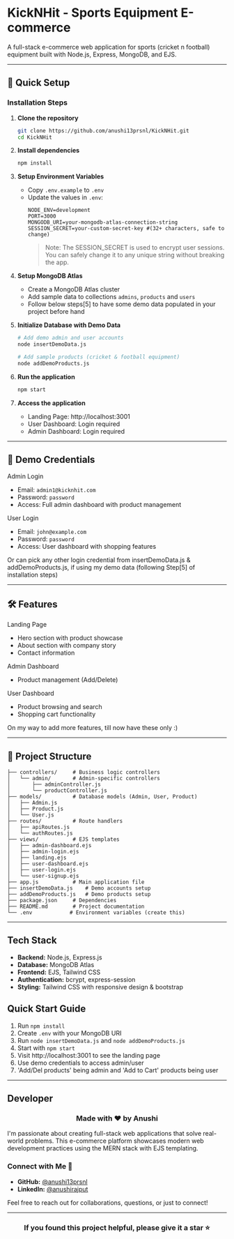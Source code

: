 ﻿# KickNHit - Sports Equipment E-commerce

A full-stack e-commerce web application for sports (cricket n football) equipment built with Node.js, Express, MongoDB, and EJS.

---

## 🚀 Quick Setup  

### Installation Steps

1. **Clone the repository**
   ```bash
   git clone https://github.com/anushi13prsnl/KickNHit.git
   cd KickNHit
   ```

2. **Install dependencies**
   ```bash
   npm install
   ```

3. **Setup Environment Variables**
   - Copy `.env.example` to `.env`
   - Update the values in `.env`:
     ```
     NODE_ENV=development
     PORT=3000
     MONGODB_URI=your-mongodb-atlas-connection-string
     SESSION_SECRET=your-custom-secret-key #(32+ characters, safe to change)
     ```
      > Note: The SESSION_SECRET is used to encrypt user sessions. 
      > You can safely change it to any unique string without breaking the app.


4. **Setup MongoDB Atlas**
   - Create a MongoDB Atlas cluster
   - Add sample data to collections `admins`, `products` and `users`
   - Follow below steps[5] to have some demo data populated in your project before hand

5. **Initialize Database with Demo Data**
   ```bash
   # Add demo admin and user accounts
   node insertDemoData.js
   
   # Add sample products (cricket & football equipment)
   node addDemoProducts.js
   ```

6. **Run the application**
   ```bash
   npm start
   ```

7. **Access the application**
   - Landing Page: http://localhost:3001
   - User Dashboard: Login required
   - Admin Dashboard: Login required

---

## 🔑 Demo Credentials  

Admin Login
- Email: `admin1@kicknhit.com`
- Password: `password`
- Access: Full admin dashboard with product management

User Login  
- Email: `john@example.com`
- Password: `password`
- Access: User dashboard with shopping features

Or can pick any other login credential from insertDemoData.js & addDemoProducts.js, if using my demo data (following Step[5] of installation steps)

---
## 🛠️ Features

Landing Page
- Hero section with product showcase
- About section with company story
- Contact information

Admin Dashboard
- Product management (Add/Delete)

User Dashboard
- Product browsing and search
- Shopping cart functionality

On my way to add more features, till now have these only :)

---

## 📁 Project Structure
```
├── controllers/     # Business logic controllers
│   └── admin/       # Admin-specific controllers
│       ├── adminController.js
│       └── productController.js
├── models/          # Database models (Admin, User, Product)
│   ├── Admin.js
│   ├── Product.js
│   └── User.js
├── routes/          # Route handlers
│   ├── apiRoutes.js
│   └── authRoutes.js
├── views/           # EJS templates
│   ├── admin-dashboard.ejs
│   ├── admin-login.ejs
│   ├── landing.ejs
│   ├── user-dashboard.ejs
│   ├── user-login.ejs
│   └── user-signup.ejs
├── app.js           # Main application file
├── insertDemoData.js    # Demo accounts setup
├── addDemoProducts.js   # Demo products setup
├── package.json     # Dependencies
├── README.md        # Project documentation
└── .env            # Environment variables (create this)
```
---

## Tech Stack
- **Backend:** Node.js, Express.js
- **Database:** MongoDB Atlas
- **Frontend:** EJS, Tailwind CSS
- **Authentication:** bcrypt, express-session
- **Styling:** Tailwind CSS with responsive design & bootstrap

## Quick Start Guide
1. Run `npm install`
2. Create `.env` with your MongoDB URI
3. Run `node insertDemoData.js` and `node addDemoProducts.js`
4. Start with `npm start`
5. Visit http://localhost:3001 to see the landing page
6. Use demo credentials to access admin/user 
7. 'Add/Del products' being admin and 'Add to Cart' products being user

---

## Developer

<div style="text-align: center;">
    <h3>Made with ❤️ by Anushi</h3>
</div>

I'm passionate about creating full-stack web applications that solve real-world problems. This e-commerce platform showcases modern web development practices using the MERN stack with EJS templating.

### Connect with Me 🤝 

- **GitHub:** [@anushi13prsnl](https://github.com/anushi13prsnl)
- **LinkedIn:** [@anushirajput](https://linkedin.com/in/anushirajput)


Feel free to reach out for collaborations, questions, or just to connect! 

---

<div style="text-align: center;">
    <h3>If you found this project helpful, please give it a star ⭐</h3>
</div>
